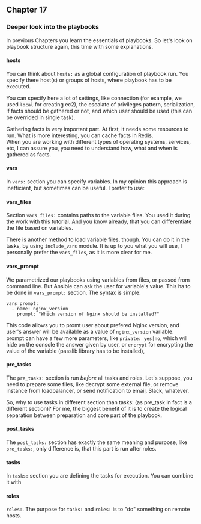 ## Chapter 17
### Deeper look into the playbooks

In previous Chapters you learn the essentials of playbooks. So let's look
on playbook structure again, this time with some explanations.

#### hosts

You can think about `hosts:` as a global configuration of playbook run. You
specify there host(s) or groups of hosts, where playbook has to be executed.

You can specify here a lot of settings, like connection (for example, we used
`local` for creating ec2), the escalate of privileges pattern, serialization,
if facts should be gathered or not, and which user should be used (this can
be overrided in single task).

Gathering facts is very important part. At first, it needs some resources to
run. What is more interesting, you can cache facts in Redis.  
When you are working with different types of operating systems, services, etc,
I can assure you, you need to understand how, what and when is gathered as
facts.

#### vars

In `vars:` section you can specify variables. In my opinion this approach is
inefficient, but sometimes can be useful. I prefer to use:

#### vars_files

Section `vars_files:` contains paths to the variable files. You used it during
the work with this tutorial. And you know already, that you can differentiate
the file based on variables.

There is another method to load variable files, though. You can do it in the
tasks, by using `include_vars` module. It is up to you what you will use, I
personally prefer the `vars_files`, as it is more clear for me.

#### vars_prompt

We parametrized our playbooks using variables from files, or passed from
command line. But Ansible can ask the user for variable's value.
This ha to be done in `vars_prompt:` section. The syntax is simple:

```
vars_prompt:
  - name: nginx_version
    prompt: "Which version of Nginx should be installed?"
```

This code allows you to promt user about prefered Nginx version, and user's
answer will be available as a value of `nginx_version` variable.  
prompt can have a few more parameters, like `private: yes|no`, which will
hide on the console the answer given by user, or `encrypt` for encrypting the
value of the variable (passlib library has to be installed),

#### pre_tasks

The `pre_tasks:` section is run _before_ all tasks and roles. Let's suppose,
you need to prepare some files, like decrypt some external file, or remove
instance from loadbalancer, or send notification to email, Slack, whatever.

So, why to use tasks in different section than tasks: (as pre_task in fact is
a different section)? For me, the biggest benefit of it is to create the
logical separation between preparation and core part of the playbook.

#### post_tasks

The `post_tasks:` section has exactly the same meaning and purpose, like
`pre_tasks:`, only difference is, that this part is run after roles.

#### tasks

In `tasks:` section you are defining the tasks for execution. You can
combine it with

#### roles

`roles:`. The purpose for `tasks:` and `roles:` is to "do" something on remote
hosts.
